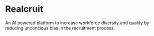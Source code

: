 # Realcruit

An AI powered platform to increase workforce diversity and quality by reducing unconcious bias in the recruitment process.
